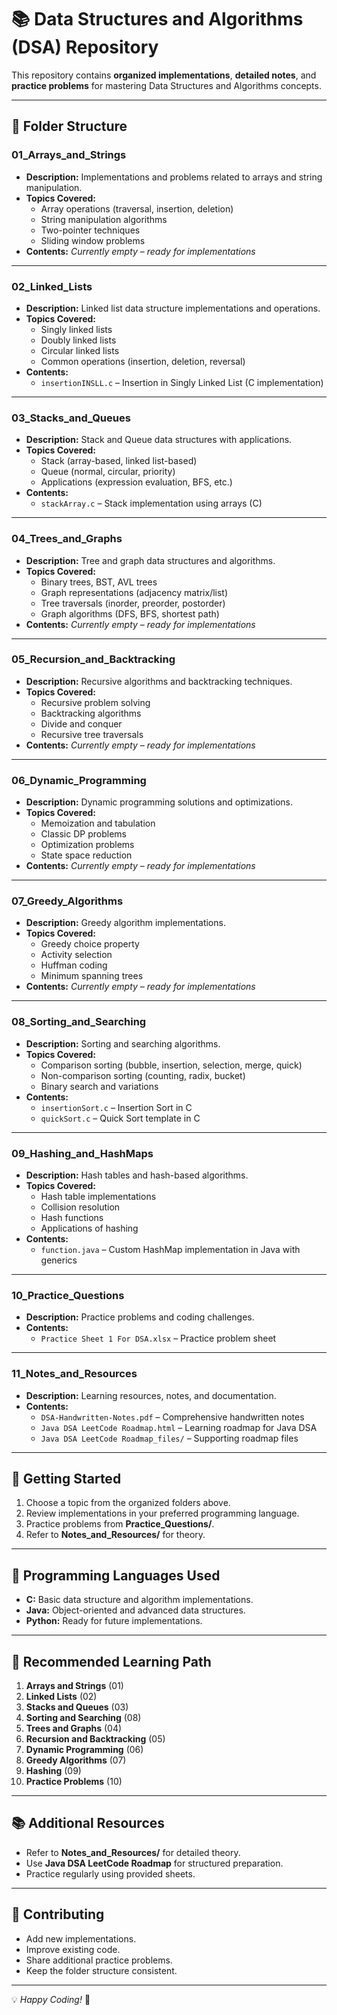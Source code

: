 # 📚 Data Structures and Algorithms (DSA) Repository

This repository contains **organized implementations**, **detailed notes**, and **practice problems** for mastering Data Structures and Algorithms concepts.

---

## 📂 Folder Structure

### **01_Arrays_and_Strings**
- **Description:** Implementations and problems related to arrays and string manipulation.
- **Topics Covered:**
  - Array operations (traversal, insertion, deletion)
  - String manipulation algorithms
  - Two-pointer techniques
  - Sliding window problems
- **Contents:** *Currently empty – ready for implementations*

---

### **02_Linked_Lists**
- **Description:** Linked list data structure implementations and operations.
- **Topics Covered:**
  - Singly linked lists
  - Doubly linked lists
  - Circular linked lists
  - Common operations (insertion, deletion, reversal)
- **Contents:**
  - `insertionINSLL.c` – Insertion in Singly Linked List (C implementation)

---

### **03_Stacks_and_Queues**
- **Description:** Stack and Queue data structures with applications.
- **Topics Covered:**
  - Stack (array-based, linked list-based)
  - Queue (normal, circular, priority)
  - Applications (expression evaluation, BFS, etc.)
- **Contents:**
  - `stackArray.c` – Stack implementation using arrays (C)

---

### **04_Trees_and_Graphs**
- **Description:** Tree and graph data structures and algorithms.
- **Topics Covered:**
  - Binary trees, BST, AVL trees
  - Graph representations (adjacency matrix/list)
  - Tree traversals (inorder, preorder, postorder)
  - Graph algorithms (DFS, BFS, shortest path)
- **Contents:** *Currently empty – ready for implementations*

---

### **05_Recursion_and_Backtracking**
- **Description:** Recursive algorithms and backtracking techniques.
- **Topics Covered:**
  - Recursive problem solving
  - Backtracking algorithms
  - Divide and conquer
  - Recursive tree traversals
- **Contents:** *Currently empty – ready for implementations*

---

### **06_Dynamic_Programming**
- **Description:** Dynamic programming solutions and optimizations.
- **Topics Covered:**
  - Memoization and tabulation
  - Classic DP problems
  - Optimization problems
  - State space reduction
- **Contents:** *Currently empty – ready for implementations*

---

### **07_Greedy_Algorithms**
- **Description:** Greedy algorithm implementations.
- **Topics Covered:**
  - Greedy choice property
  - Activity selection
  - Huffman coding
  - Minimum spanning trees
- **Contents:** *Currently empty – ready for implementations*

---

### **08_Sorting_and_Searching**
- **Description:** Sorting and searching algorithms.
- **Topics Covered:**
  - Comparison sorting (bubble, insertion, selection, merge, quick)
  - Non-comparison sorting (counting, radix, bucket)
  - Binary search and variations
- **Contents:**
  - `insertionSort.c` – Insertion Sort in C
  - `quickSort.c` – Quick Sort template in C

---

### **09_Hashing_and_HashMaps**
- **Description:** Hash tables and hash-based algorithms.
- **Topics Covered:**
  - Hash table implementations
  - Collision resolution
  - Hash functions
  - Applications of hashing
- **Contents:**
  - `function.java` – Custom HashMap implementation in Java with generics

---

### **10_Practice_Questions**
- **Description:** Practice problems and coding challenges.
- **Contents:**
  - `Practice Sheet 1 For DSA.xlsx` – Practice problem sheet

---

### **11_Notes_and_Resources**
- **Description:** Learning resources, notes, and documentation.
- **Contents:**
  - `DSA-Handwritten-Notes.pdf` – Comprehensive handwritten notes
  - `Java DSA LeetCode Roadmap.html` – Learning roadmap for Java DSA
  - `Java DSA LeetCode Roadmap_files/` – Supporting roadmap files

---

## 🚀 Getting Started
1. Choose a topic from the organized folders above.
2. Review implementations in your preferred programming language.
3. Practice problems from **Practice_Questions/**.
4. Refer to **Notes_and_Resources/** for theory.

---

## 📝 Programming Languages Used
- **C:** Basic data structure and algorithm implementations.
- **Java:** Object-oriented and advanced data structures.
- **Python:** Ready for future implementations.

---

## 🎯 Recommended Learning Path
1. **Arrays and Strings** (01)  
2. **Linked Lists** (02)  
3. **Stacks and Queues** (03)  
4. **Sorting and Searching** (08)  
5. **Trees and Graphs** (04)  
6. **Recursion and Backtracking** (05)  
7. **Dynamic Programming** (06)  
8. **Greedy Algorithms** (07)  
9. **Hashing** (09)  
10. **Practice Problems** (10)  

---

## 📚 Additional Resources
- Refer to **Notes_and_Resources/** for detailed theory.
- Use **Java DSA LeetCode Roadmap** for structured preparation.
- Practice regularly using provided sheets.

---

## 🤝 Contributing
- Add new implementations.
- Improve existing code.
- Share additional practice problems.
- Keep the folder structure consistent.

---

💡 *Happy Coding!* 🎉
